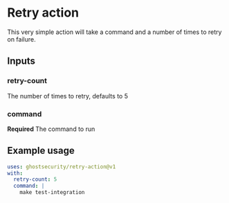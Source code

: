 # Retry action

This very simple action will take a command and a number of times to retry on failure. 

## Inputs

### retry-count

The number of times to retry, defaults to 5

### command

**Required** The command to run

## Example usage

```yaml
uses: ghostsecurity/retry-action@v1
with:
  retry-count: 5
  command: |
    make test-integration
```
